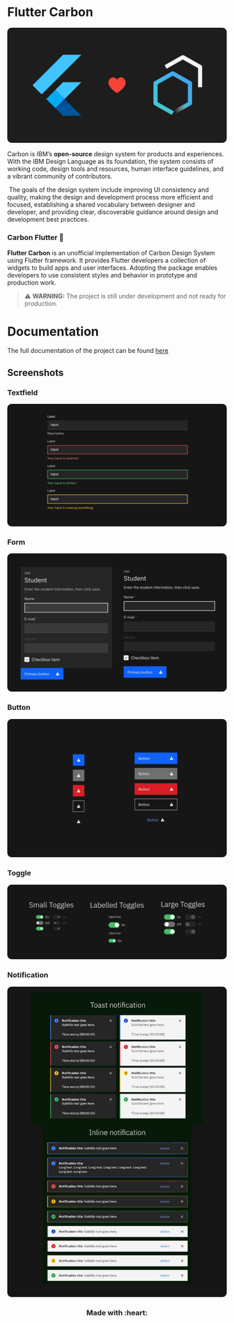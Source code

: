 # Flutter Carbon

![cover](md-assets/cover.png)

‌Carbon is IBM’s **open-source** design system for products and experiences. With the IBM Design Language as its foundation, the system consists of working code, design tools and resources, human interface guidelines, and a vibrant community of contributors.

‌
The goals of the design system include improving UI consistency and quality, making the design and development process more efficient and focused, establishing a shared vocabulary between designer and developer, and providing clear, discoverable guidance around design and development best practices.

### Carbon Flutter 💎

**Flutter Carbon** is an unofficial implementation of Carbon Design System using Flutter framework. It provides Flutter developers a collection of widgets to build apps and user interfaces. Adopting the package enables developers to use consistent styles and behavior in prototype and production work.

> ⚠️ **WARNING:** The project is still under development and not ready for production.

# Documentation

The full documentation of the project can be found [here](https://nour-eldin-shobier.gitbook.io/carbon-flutter/)

## Screenshots

### Textfield

![screenshot](md-assets/textfield.png)

### Form

![screenshot](md-assets/forms.png)

### Button

![screenshot](md-assets/buttons.png)

### Toggle

![screenshot](md-assets/toggle.png)

### Notification

![screenshot](md-assets/notification.png)

<h3 align='center'>Made with :heart:</h3>
